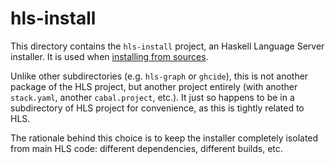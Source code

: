 # hls-install

This directory contains the `hls-install` project, an Haskell Language Server installer.
It is used when [installing from sources](https://haskell-language-server.readthedocs.io/en/latest/installation.html#building).

Unlike other subdirectories (e.g. `hls-graph` or `ghcide`), this is not another package of the HLS project, but another project entirely (with another `stack.yaml`, another `cabal.project`, etc.). It just so happens to be in a subdirectory of HLS project for convenience, as this is tightly related to HLS.

The rationale behind this choice is to keep the installer completely isolated from main HLS code: different dependencies, different builds, etc.
